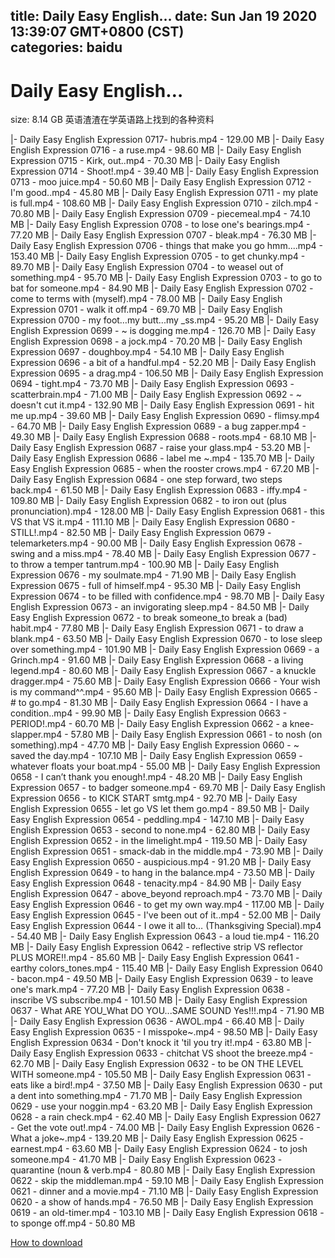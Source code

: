 
title: Daily Easy English…
date: Sun Jan 19 2020 13:39:07 GMT+0800 (CST)    
categories: baidu
---

# Daily Easy English…
size: 8.14 GB
 英语渣渣在学英语路上找到的各种资料
 
|- Daily Easy English Expression 0717- hubris.mp4 - 129.00 MB
|- Daily Easy English Expression 0716 - a ruse.mp4 - 98.60 MB
|- Daily Easy English Expression 0715 - Kirk, out..mp4 - 70.30 MB
|- Daily Easy English Expression 0714 - Shoot!.mp4 - 39.40 MB
|- Daily Easy English Expression 0713 - moo juice.mp4 - 50.60 MB
|- Daily Easy English Expression 0712 - I'm good..mp4 - 45.80 MB
|- Daily Easy English Expression 0711 - my plate is full.mp4 - 108.60 MB
|- Daily Easy English Expression 0710 - zilch.mp4 - 70.80 MB
|- Daily Easy English Expression 0709 - piecemeal.mp4 - 74.10 MB
|- Daily Easy English Expression 0708 - to lose one's bearings.mp4 - 77.20 MB
|- Daily Easy English Expression 0707 - bleak.mp4 - 76.30 MB
|- Daily Easy English Expression 0706 - things that make you go hmm....mp4 - 153.40 MB
|- Daily Easy English Expression 0705 - to get chunky.mp4 - 89.70 MB
|- Daily Easy English Expression 0704 - to weasel out of something.mp4 - 95.70 MB
|- Daily Easy English Expression 0703 - to go to bat for someone.mp4 - 84.90 MB
|- Daily Easy English Expression 0702 - come to terms with (myself).mp4 - 78.00 MB
|- Daily Easy English Expression 0701 - walk it off.mp4 - 69.70 MB
|- Daily Easy English Expression 0700 - my foot…my butt...my _ss.mp4 - 95.20 MB
|- Daily Easy English Expression 0699 - ~ is dogging me.mp4 - 126.70 MB
|- Daily Easy English Expression 0698 - a jock.mp4 - 70.20 MB
|- Daily Easy English Expression 0697 - doughboy.mp4 - 54.10 MB
|- Daily Easy English Expression 0696 - a bit of a handful.mp4 - 52.20 MB
|- Daily Easy English Expression 0695 - a drag.mp4 - 106.50 MB
|- Daily Easy English Expression 0694 - tight.mp4 - 73.70 MB
|- Daily Easy English Expression 0693 - scatterbrain.mp4 - 71.00 MB
|- Daily Easy English Expression 0692 - ~ doesn't cut it.mp4 - 132.90 MB
|- Daily Easy English Expression 0691 - hit me up.mp4 - 39.60 MB
|- Daily Easy English Expression 0690 - flimsy.mp4 - 64.70 MB
|- Daily Easy English Expression 0689 - a bug zapper.mp4 - 49.30 MB
|- Daily Easy English Expression 0688 - roots.mp4 - 68.10 MB
|- Daily Easy English Expression 0687 - raise your glass.mp4 - 53.20 MB
|- Daily Easy English Expression 0686 - label me ~.mp4 - 135.70 MB
|- Daily Easy English Expression 0685 - when the rooster crows.mp4 - 67.20 MB
|- Daily Easy English Expression 0684 - one step forward, two steps back.mp4 - 61.50 MB
|- Daily Easy English Expression 0683 - iffy.mp4 - 109.80 MB
|- Daily Easy English Expression 0682 - to iron out (plus pronunciation).mp4 - 128.00 MB
|- Daily Easy English Expression 0681 - this VS that VS it.mp4 - 111.10 MB
|- Daily Easy English Expression 0680 - STILL!.mp4 - 82.50 MB
|- Daily Easy English Expression 0679 - telemarketers.mp4 - 90.00 MB
|- Daily Easy English Expression 0678 - swing and a miss.mp4 - 78.40 MB
|- Daily Easy English Expression 0677 - to throw a temper tantrum.mp4 - 100.90 MB
|- Daily Easy English Expression 0676 - my soulmate.mp4 - 71.90 MB
|- Daily Easy English Expression 0675 - full of himself.mp4 - 95.30 MB
|- Daily Easy English Expression 0674 - to be filled with confidence.mp4 - 98.70 MB
|- Daily Easy English Expression 0673 - an invigorating sleep.mp4 - 84.50 MB
|- Daily Easy English Expression 0672 - to break someone_to break a (bad) habit.mp4 - 77.80 MB
|- Daily Easy English Expression 0671 - to draw a blank.mp4 - 63.50 MB
|- Daily Easy English Expression 0670 - to lose sleep over something.mp4 - 101.90 MB
|- Daily Easy English Expression 0669 - a Grinch.mp4 - 91.60 MB
|- Daily Easy English Expression 0668 - a living legend.mp4 - 80.60 MB
|- Daily Easy English Expression 0667 - a knuckle dragger.mp4 - 75.60 MB
|- Daily Easy English Expression 0666 - Your wish is my command^^.mp4 - 95.60 MB
|- Daily Easy English Expression 0665 - # to go.mp4 - 81.30 MB
|- Daily Easy English Expression 0664 - I have a condition..mp4 - 99.90 MB
|- Daily Easy English Expression 0663 - PERIOD!.mp4 - 60.70 MB
|- Daily Easy English Expression 0662 - a knee-slapper.mp4 - 57.80 MB
|- Daily Easy English Expression 0661 - to nosh (on something).mp4 - 47.70 MB
|- Daily Easy English Expression 0660 - ~ saved the day.mp4 - 107.10 MB
|- Daily Easy English Expression 0659 - whatever floats your boat.mp4 - 55.00 MB
|- Daily Easy English Expression 0658 - I can’t thank you enough!.mp4 - 48.20 MB
|- Daily Easy English Expression 0657 - to badger someone.mp4 - 69.70 MB
|- Daily Easy English Expression 0656 - to KICK START smtg.mp4 - 92.70 MB
|- Daily Easy English Expression 0655 - let go VS let them go.mp4 - 89.50 MB
|- Daily Easy English Expression 0654 - peddling.mp4 - 147.10 MB
|- Daily Easy English Expression 0653 - second to none.mp4 - 62.80 MB
|- Daily Easy English Expression 0652 - in the limelight.mp4 - 119.50 MB
|- Daily Easy English Expression 0651 - smack-dab in the middle.mp4 - 73.90 MB
|- Daily Easy English Expression 0650 - auspicious.mp4 - 91.20 MB
|- Daily Easy English Expression 0649 - to hang in the balance.mp4 - 73.50 MB
|- Daily Easy English Expression 0648 - tenacity.mp4 - 84.90 MB
|- Daily Easy English Expression 0647 - above_beyond reproach.mp4 - 73.70 MB
|- Daily Easy English Expression 0646 - to get my own way.mp4 - 117.00 MB
|- Daily Easy English Expression 0645 - I've been out of it..mp4 - 52.00 MB
|- Daily Easy English Expression 0644 - I owe it all to… (Thanksgiving Special).mp4 - 54.40 MB
|- Daily Easy English Expression 0643 - a loud tie.mp4 - 116.20 MB
|- Daily Easy English Expression 0642 - reflective strip VS reflector PLUS MORE!!.mp4 - 85.60 MB
|- Daily Easy English Expression 0641 - earthy colors_tones.mp4 - 115.40 MB
|- Daily Easy English Expression 0640 - bacon.mp4 - 49.50 MB
|- Daily Easy English Expression 0639 - to leave one's mark.mp4 - 77.20 MB
|- Daily Easy English Expression 0638 - inscribe VS subscribe.mp4 - 101.50 MB
|- Daily Easy English Expression 0637 - What ARE YOU_What DO YOU...SAME SOUND Yes!!!.mp4 - 71.90 MB
|- Daily Easy English Expression 0636 - AWOL.mp4 - 66.40 MB
|- Daily Easy English Expression 0635 - I misspoke~.mp4 - 98.50 MB
|- Daily Easy English Expression 0634 - Don't knock it 'til you try it!.mp4 - 63.80 MB
|- Daily Easy English Expression 0633 - chitchat VS shoot the breeze.mp4 - 62.70 MB
|- Daily Easy English Expression 0632 - to be ON THE LEVEL WITH someone.mp4 - 105.50 MB
|- Daily Easy English Expression 0631 - eats like a bird!.mp4 - 37.50 MB
|- Daily Easy English Expression 0630 - put a dent into something.mp4 - 71.70 MB
|- Daily Easy English Expression 0629 - use your noggin.mp4 - 63.20 MB
|- Daily Easy English Expression 0628 - a rain check.mp4 - 62.40 MB
|- Daily Easy English Expression 0627 - Get the vote out!.mp4 - 74.00 MB
|- Daily Easy English Expression 0626 - What a joke~.mp4 - 139.20 MB
|- Daily Easy English Expression 0625 - earnest.mp4 - 63.60 MB
|- Daily Easy English Expression 0624 - to josh someone.mp4 - 41.70 MB
|- Daily Easy English Expression 0623 - quarantine (noun & verb.mp4 - 80.80 MB
|- Daily Easy English Expression 0622 - skip the middleman.mp4 - 59.10 MB
|- Daily Easy English Expression 0621 - dinner and a movie.mp4 - 71.10 MB
|- Daily Easy English Expression 0620 - a show of hands.mp4 - 76.50 MB
|- Daily Easy English Expression 0619 - an old-timer.mp4 - 103.10 MB
|- Daily Easy English Expression 0618 - to sponge off.mp4 - 50.80 MB

[How to download](https://bpcam.bemobtrk.com/go/2ceec3aa-1ca2-46d6-b9ff-aaa5c184517c?jno=1900)